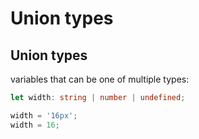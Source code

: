 # Union types

## Union types

variables that can be one of multiple types:

```ts
let width: string | number | undefined;

width = '16px';
width = 16;
```
